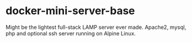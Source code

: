 # docker-mini-server-base
Might be the lightest full-stack LAMP server ever made. Apache2, mysql, php and optional ssh server running on Alpine Linux.
